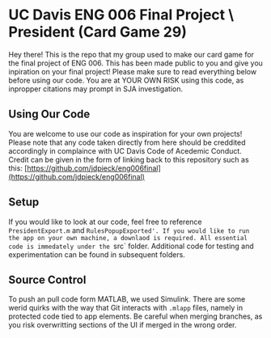 # UC Davis ENG 006 Final Project \ President (Card Game 29)
Hey there!
This is the repo that my group used to make our card game for the final project of ENG 006. This has been made public to you and give you inpiration on your final project! Please make sure to read everything below before using our code. You are at YOUR OWN RISK using this code, as inpropper citations may prompt in SJA investigation.

## Using Our Code
You are welcome to use our code as inspiration for your own projects! Please note that any code taken directly from here should be creddited accordingly in complaince with UC Davis Code of Acedemic Conduct.
Credit can be given in the form of linking back to this repository such as this: [https://github.com/jdpieck/eng006final](https://github.com/jdpieck/eng006final)

## Setup
If you would like to look at our code, feel free to reference `PresidentExport.m` and `RulesPopupExported'. If you would like to run the app on your own machine, a downlaod is required. All essential code is immedately under the `src` folder. Additional code for testing and experimentation can be found in subsequent folders.

## Source Control
To push an pull code form MATLAB, we used Simulink. There are some werid quirks with the way that Git interacts with `.mlapp` files, namely in protected code tied to app elements. Be careful when merging branches, as you risk overwritting sections of the UI if merged in the wrong order. 



